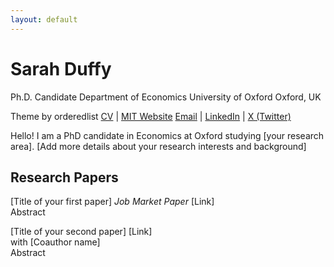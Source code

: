 ```yaml
---
layout: default
---
```


# Sarah Duffy

Ph.D. Candidate
Department of Economics
University of Oxford
Oxford, UK

Theme by orderedlist
[CV](#) | [MIT Website](#)
[Email](#) | [LinkedIn](#) | [X (Twitter)](#)

Hello! I am a PhD candidate in Economics at Oxford studying [your research area]. [Add more details about your research interests and background]

## Research Papers

[Title of your first paper] *Job Market Paper* [Link]  
Abstract

[Title of your second paper] [Link]  
with [Coauthor name]  
Abstract
